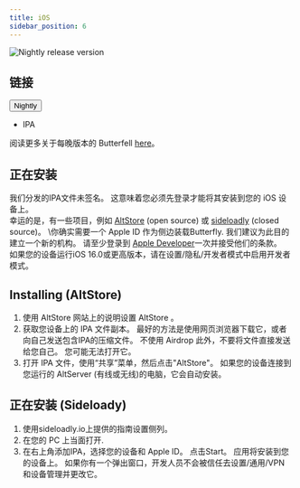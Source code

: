```yaml
---
title: iOS
sidebar_position: 6
---
```


![Nightly release version](https://img.shields.io/badge/dynamic/yaml?color=f7d28c\&label=Nightly\&query=%24.version\&url=https%3A%2F%2Fraw.githubusercontent.com%2FLinwoodDev%2Fbutterfly%2Fnightly%2Fapp%2Fpubspec.yaml\&style=for-the-badge)

## 链接

<div className="dropdown dropdown--hoverable margin--sm">
  <button className="button button--outline button--danger button--lg">Nightly</button>
  <ul className="dropdown__menu">
    <li>
      <DownloadButton className="dropdown__link" href="https://github.com/LinwoodDev/butterfly/releases/download/nightly/linwood-butterfly-ios.ipa">
        IPA
      </DownloadButton>
    </li>
  </ul>
</div>

阅读更多关于每晚版本的 Butterfell [here](/夜间)。

## 正在安装

我们分发的IPA文件未签名。 这意味着您必须先登录才能将其安装到您的 iOS 设备上。 \
幸运的是，有一些项目，例如 [AltStore](https://altstore.io) (open source) 或 [sideloadly](https://sideloadly.io) (closed source)。 \你确实需要一个 Apple ID 作为侧边装载Butterfly. 我们建议为此目的建立一个新的机构。 请至少登录到 [Apple Developer](https://developer.apple.com)一次并接受他们的条款。
\
如果您的设备运行iOS 16.0或更高版本，请在设置/隐私/开发者模式中启用开发者模式。

## Installing (AltStore)

1. 使用 AltStore 网站上的说明设置 AltStore 。
2. 获取您设备上的 IPA 文件副本。 最好的方法是使用网页浏览器下载它，或者向自己发送包含IPA的压缩文件。 不使用 Airdrop 此外，不要将文件直接发送给您自己。 您可能无法打开它。
3. 打开 IPA 文件，使用“共享”菜单，然后点击"AltStore"。 如果您的设备连接到您运行的 AltServer (有线或无线)的电脑，它会自动安装。

## 正在安装 (Sideloady)

1. 使用sideloadly.io上提供的指南设置侧列。
2. 在您的 PC 上当面打开.
3. 在右上角添加IPA，选择您的设备和 Apple ID。 点击Start。 应用将安装到您的设备上。
   如果你有一个弹出窗口，开发人员不会被信任去设置/通用/VPN 和设备管理并更改它。
